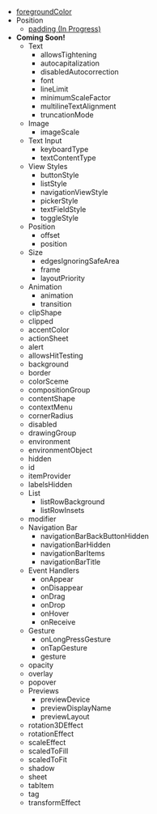 <!-- modifiers/_sidebar.md -->

* [foregroundColor](modifiers/foregroundColor.md)
* Position
  * [padding (In Progress)](modifiers/padding.md)
* **Coming Soon!**
  * Text
    * allowsTightening
    * autocapitalization
    * disabledAutocorrection
    * font
    * lineLimit
    * minimumScaleFactor
    * multilineTextAlignment
    * truncationMode
  * Image
    * imageScale
  * Text Input
    * keyboardType
    * textContentType
  * View Styles
    * buttonStyle
    * listStyle
    * navigationViewStyle
    * pickerStyle
    * textFieldStyle
    * toggleStyle
  * Position
    * offset
    * position
  * Size
    * edgesIgnoringSafeArea
    * frame
    * layoutPriority
  * Animation
    * animation
    * transition
  * clipShape
  * clipped
  * accentColor
  * actionSheet
  * alert
  * allowsHitTesting
  * background
  * border
  * colorSceme
  * compositionGroup
  * contentShape
  * contextMenu
  * cornerRadius
  * disabled
  * drawingGroup
  * environment
  * environmentObject
  * hidden
  * id
  * itemProvider
  * labelsHidden
  * List
    * listRowBackground
    * listRowInsets
  * modifier
  * Navigation Bar
    * navigationBarBackButtonHidden
    * navigationBarHidden
    * navigationBarItems
    * navigationBarTitle
  * Event Handlers
    * onAppear
    * onDisappear
    * onDrag
    * onDrop
    * onHover
    * onReceive
  * Gesture
    * onLongPressGesture
    * onTapGesture
    * gesture
  * opacity
  * overlay
  * popover
  * Previews
    * previewDevice
    * previewDisplayName
    * previewLayout
  * rotation3DEffect
  * rotationEffect
  * scaleEffect
  * scaledToFill
  * scaledToFit
  * shadow
  * sheet
  * tabItem
  * tag
  * transformEffect